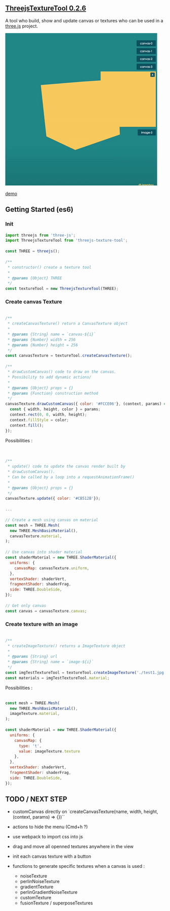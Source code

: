 
## [ThreejsTextureTool 0.2.6](https://github.com/Jeremboo/threejs-texture-tool)

A tool who build, show and update canvas or textures who can be used in a [three.js](https://threejs.org/) project.

![Threejs Texture Tool demo](https://github.com/Jeremboo/threejs-texture-tool/blob/master/demo/demo.gif?raw=true)

[demo](http://codepen.io/Jeremboo/full/qqabKY/)


## Getting Started (es6)

### Init

```javascript
import threejs from 'three-js';
import ThreejsTextureTool from 'threejs-texture-tool';

const THREE = threejs();

/**
 * constructor() create a texture tool
 *
 * @params {Object} THREE
 */
const textureTool = new ThreejsTextureTool(THREE);

```

### Create canvas Texture

```javascript

/**
 * createCanvasTexture() return a CanvasTexture object
 *
 * @params {String} name = `canvas-${i}`
 * @params {Number} width = 256
 * @params {Number} height = 256
 */
const canvasTexture = textureTool.createCanvasTexture();

/**
 * drawCustomCanvas() code to draw on the canvas.
 * Possibility to add dynamic actions/
 *
 * @params {Object} props = {}
 * @params {Function} construction method
 */
canvasTexture.drawCustomCanvas({ color: '#FCCE06'}, (context, params) => {
  const { width, height, color } = params;
  context.rect(0, 0, width, height);
  context.fillStyle = color;
  context.fill();
});

```

Possibilities :

```javascript


/**
 * update() code to update the canvas render built by
 * drawCustomCanvas().
 * Can be called by a loop into a requestAnimationFrame()
 *
 * @params {Object} props = {}
 */
canvasTexture.update({ color: '#CB512B'});

...

// Create a mesh using canvas on material
const mesh = THREE.Mesh(
  new THREE.MeshBasicMaterial(),
  canvasTexture.material,
);

// Use canvas into shader material
const shaderMaterial = new THREE.ShaderMaterial({
  uniforms: {
    canvasMap: canvasTexture.uniform,
  },
  vertexShader: shaderVert,
  fragmentShader: shaderFrag,
  side: THREE.DoubleSide,
});

// Get only canvas
const canvas = canvasTexture.canvas;

```

### Create texture with an image

```javascript

/**
 * createImageTexture() returns a ImageTexture object
 *
 * @params {String} url
 * @params {String} name = `image-${i}`
 */
const imgTestTextureTool = textureTool.createImageTexture('./test1.jpg');
const materials = imgTestTextureTool.material;

```

Possibilities :

```javascript

const mesh = THREE.Mesh(
  new THREE.MeshBasicMaterial(),
  imageTexture.material,
);

const shaderMaterial = new THREE.ShaderMaterial({
  uniforms: {
    canvasMap: {
      type: 't',
      value: imageTexture.texture
    },
  },
  vertexShader: shaderVert,
  fragmentShader: shaderFrag,
  side: THREE.DoubleSide,
});
```

## TODO / NEXT STEP

- customCanvas directly on `createCanvasTexture(name, width, height, (context, params) => {})``

- actions to hide the menu (Cmd+h ?)

- use webpack to import css into js

- drag and move all openned textures anywhere in the view

- init each canvas texture with a button

- functions to generate specific textures when a canvas is used :
  - noiseTexture
  - perlinNoiseTexture
  - gradientTexture
  - perlinGradientNoiseTexture
  - customTexture
  - fusionTexture / superposeTextures
